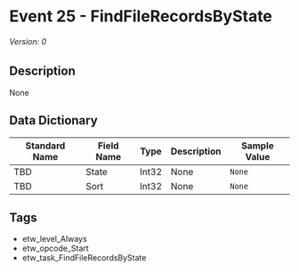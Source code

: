 # Event 25 - FindFileRecordsByState
###### Version: 0

## Description
None

## Data Dictionary
|Standard Name|Field Name|Type|Description|Sample Value|
|---|---|---|---|---|
|TBD|State|Int32|None|`None`|
|TBD|Sort|Int32|None|`None`|

## Tags
* etw_level_Always
* etw_opcode_Start
* etw_task_FindFileRecordsByState